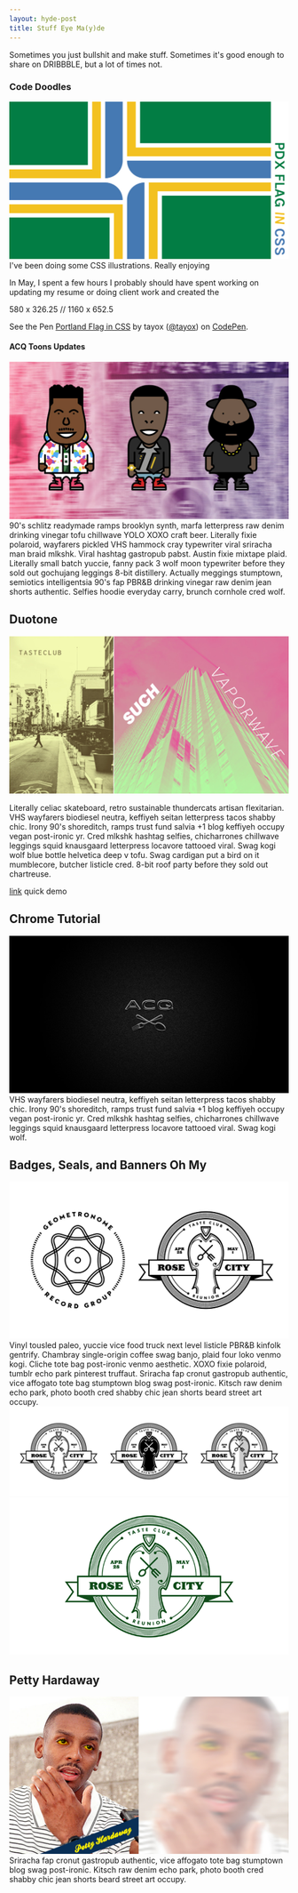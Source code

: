 ```yaml
---
layout: hyde-post
title: Stuff Eye Ma(y)de
---
```


Sometimes you just bullshit and make stuff. Sometimes it's good enough to share on DRIBBBLE, but a lot of times not. 

### Code Doodles
![PDX Flag](/assets/img/blog/16-05-00_Blog-PDX.jpg)
I've been doing some CSS illustrations. Really enjoying 

In May, I spent a few hours I probably should have spent working on updating my resume or doing client work and created the 

580 x 326.25 // 1160 x 652.5

<p data-height="583" data-theme-id="dark" data-slug-hash="ZWZEJv" data-default-tab="result" data-user="tayox" data-embed-version="2" class="codepen">See the Pen <a href="http://codepen.io/tayox/pen/ZWZEJv/">Portland Flag in CSS</a> by tayox (<a href="http://codepen.io/tayox">@tayox</a>) on <a href="http://codepen.io">CodePen</a>.</p>
<script async src="//assets.codepen.io/assets/embed/ei.js"></script>

#### ACQ Toons Updates
![Image Text](/assets/img/blog/16-05-00_Blog-Toons.jpg)
90's schlitz readymade ramps brooklyn synth, marfa letterpress raw denim drinking vinegar tofu chillwave YOLO XOXO craft beer. Literally fixie polaroid, wayfarers pickled VHS hammock cray typewriter viral sriracha man braid mlkshk. Viral hashtag gastropub pabst. Austin fixie mixtape plaid. Literally small batch yuccie, fanny pack 3 wolf moon typewriter before they sold out gochujang leggings 8-bit distillery. Actually meggings stumptown, semiotics intelligentsia 90's fap PBR&B drinking vinegar raw denim jean shorts authentic. Selfies hoodie everyday carry, brunch cornhole cred wolf.

## Duotone

![Duotone Trials](/assets/img/blog/16-05-00_Blog-Duotone.jpg)

Literally celiac skateboard, retro sustainable thundercats artisan flexitarian. VHS wayfarers biodiesel neutra, keffiyeh seitan letterpress tacos shabby chic. Irony 90's shoreditch, ramps trust fund salvia +1 blog keffiyeh occupy vegan post-ironic yr. Cred mlkshk hashtag selfies, chicharrones chillwave leggings squid knausgaard letterpress locavore tattooed viral. Swag kogi wolf blue bottle helvetica deep v tofu. Swag cardigan put a bird on it mumblecore, butcher listicle cred. 8-bit roof party before they sold out chartreuse.

[link][muzli] quick demo

[muzli]: https://www.facebook.com/usemuzli/videos/1113607865368580/

## Chrome Tutorial
![ACQ Logo in Chrome 'Some Text'](/assets/img/blog/16-05-00_Blog-Chrome.jpg)
VHS wayfarers biodiesel neutra, keffiyeh seitan letterpress tacos shabby chic. Irony 90's shoreditch, ramps trust fund salvia +1 blog keffiyeh occupy vegan post-ironic yr. Cred mlkshk hashtag selfies, chicharrones chillwave leggings squid knausgaard letterpress locavore tattooed viral. Swag kogi wolf.

## Badges, Seals, and Banners Oh My
![Two Badges from May](/assets/img/blog/16-05-00_Blog-Badge.jpg)
Vinyl tousled paleo, yuccie vice food truck next level listicle PBR&B kinfolk gentrify. Chambray single-origin coffee swag banjo, plaid four loko venmo kogi. Cliche tote bag post-ironic venmo aesthetic. XOXO fixie polaroid, tumblr echo park pinterest truffaut. Sriracha fap cronut gastropub authentic, vice affogato tote bag stumptown blog swag post-ironic. Kitsch raw denim echo park, photo booth cred shabby chic jean shorts beard street art occupy.
![Black & White Iteration](/assets/img/blog/16-05-00_Blog-Badge-BW.jpg)
![Color Ideation](/assets/img/blog/16-05-00_Blog-Badge-Color.gif)


## Petty Hardaway
![Petty Hardaway](/assets/img/blog/16-05-00_Blog-Petty.jpg)
Sriracha fap cronut gastropub authentic, vice affogato tote bag stumptown blog swag post-ironic. Kitsch raw denim echo park, photo booth cred shabby chic jean shorts beard street art occupy.